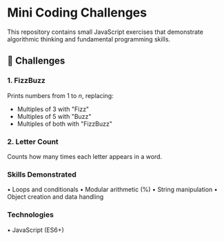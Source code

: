 # Mini Coding Challenges

This repository contains small JavaScript exercises that demonstrate algorithmic thinking and fundamental programming skills.

## 🧩 Challenges

### 1. FizzBuzz
Prints numbers from 1 to *n*, replacing:
- Multiples of 3 with "Fizz"
- Multiples of 5 with "Buzz"
- Multiples of both with "FizzBuzz"
### 2. Letter Count
Counts how many times each letter appears in a word.
### Skills Demonstrated
 • Loops and conditionals
 • Modular arithmetic (%)
 • String manipulation
 • Object creation and data handling

### Technologies
 • JavaScript (ES6+)
